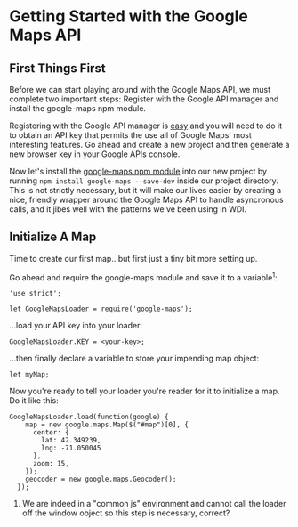 # Getting Started with the Google Maps API

## First Things First

Before we can start playing around with the Google Maps API, we must complete two important steps: Register with the Google API manager and install the google-maps npm module.

Registering with the Google API manager is [easy](https://developers.google.com/maps/documentation/javascript/) and you will need to do it to obtain an API key that permits the use all of Google Maps' most interesting features. Go ahead and create a new project and then generate a new browser key in your Google APIs console.

Now let's install the [google-maps npm module](https://www.npmjs.com/package/google-maps) into our new project by running ```npm install google-maps --save-dev``` inside our project directory. This is not strictly necessary, but it will make our lives easier by creating a nice, friendly wrapper around the Google Maps API to handle asyncronous calls, and it jibes well with the patterns we've been using in WDI.

## Initialize A Map

Time to create our first map...but first just a tiny bit more setting up.

Go ahead and require the google-maps module and save it to a variable<sup>1</sup>:
```
'use strict';

let GoogleMapsLoader = require('google-maps');
```

...load your API key into your loader:
```
GoogleMapsLoader.KEY = <your-key>;
```
...then finally declare a variable to store your impending map object:
```
let myMap;
```
Now you're ready to tell your loader you're reader for it to initialize a map. Do it like this:

```
GoogleMapsLoader.load(function(google) {
    map = new google.maps.Map($("#map")[0], {
      center: {
        lat: 42.349239,
        lng: -71.050045
      },
      zoom: 15,
    });
    geocoder = new google.maps.Geocoder();
  });
```
1. We are indeed in a "common js" environment and cannot call the loader off the window object so this step is necessary, correct?

